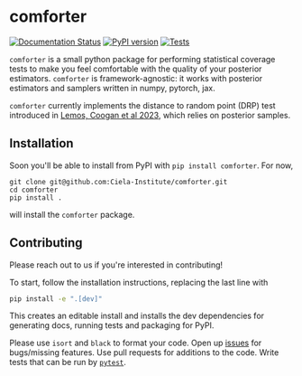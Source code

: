# comforter

[![Documentation Status](https://readthedocs.org/projects/comforter/badge/?version=latest)](https://comforter.readthedocs.io/en/latest/?badge=latest)
[![PyPI version](https://badge.fury.io/py/comforter.svg)](https://pypi.org/project/caustic/)
[![Tests](https://github.com/Ciela-Institute/comforter/actions/workflows/python-app.yml/badge.svg?branch=main)](https://github.com/Ciela-Institute/comforter/actions)

`comforter` is a small python package for performing statistical coverage tests
to make you feel comfortable with the quality of your posterior estimators. `comforter`
is framework-agnostic: it works with posterior estimators and samplers written in
numpy, pytorch, jax.

`comforter` currently implements the distance to random point (DRP) test introduced
in [Lemos, Coogan et al 2023](https://arxiv.org/abs/2302.03026), which relies on
posterior samples.

<!-- An upcoming release will implement the highest posterior density region test (HPDR; see [Hermans, Delaunoy et al 2022](https://arxiv.org/abs/2110.06581) or [Cole et al 2022](https://arxiv.org/abs/2111.08030)), which requires a posterior density estimator. -->

## Installation

Soon you'll be able to install from PyPI with `pip install comforter`. For now,
```
git clone git@github.com:Ciela-Institute/comforter.git
cd comforter
pip install .
```
will install the `comforter` package.

## Contributing

Please reach out to us if you're interested in contributing!

To start, follow the installation instructions, replacing the last line with
```bash
pip install -e ".[dev]"
```
This creates an editable install and installs the dev dependencies for generating
docs, running tests and packaging for PyPI.

Please use `isort` and `black` to format your code. Open up [issues](https://github.com/Ciela-Institute/comforter/issues)
for bugs/missing features. Use pull requests for additions to the code. Write tests
that can be run by [`pytest`](https://docs.pytest.org/).
